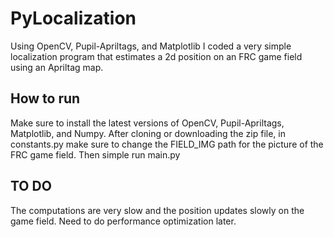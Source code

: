 # PyLocalization 

Using OpenCV, Pupil-Apriltags, and Matplotlib I coded a very simple localization program that estimates a 2d position on an FRC game field using an Apriltag map. 

## How to run

Make sure to install the latest versions of OpenCV, Pupil-Apriltags, Matplotlib, and Numpy. After cloning or downloading the zip file, in constants.py make sure to change the FIELD_IMG path for the picture of the FRC game field. Then simple run main.py 

## TO DO

The computations are very slow and the position updates slowly on the game field. Need to do performance optimization later. 
